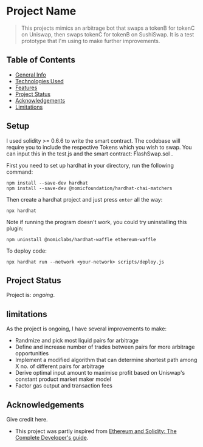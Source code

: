 # Project Name
> This projects mimics an arbitrage bot that swaps a tokenB for tokenC on Uniswap, then swaps tokenC for tokenB on SushiSwap. It is a test prototype that I'm using to make further improvements. 
## Table of Contents
* [General Info](#general-information)
* [Technologies Used](#technologies-used)
* [Features](#features)
* [Project Status](#project-status)
* [Acknowledgements](#acknowledgements)
* [Limitations](#limitations)
<!-- * [License](#license) -->


## Setup
I used solidity >= 0.6.6 to write the smart contract. The codebase will require you to include the respective Tokens which you wish to swap. You can input this in the test.js and the smart contract: FlashSwap.sol . 

First you need to set up hardhat in your directory, run the following command:
``` 
npm install --save-dev hardhat
npm install --save-dev @nomicfoundation/hardhat-chai-matchers
```

Then create a hardhat project and just press ```enter``` all the way:
```
npx hardhat
```
Note if running the program doesn't work, you could try uninstalling this plugin:
```
npm uninstall @nomiclabs/hardhat-waffle ethereum-waffle
```
To deploy code:
```
npx hardhat run --network <your-network> scripts/deploy.js
```

## Project Status
Project is:  _ongoing_.

## limitations
As the project is ongoing, I have several improvements to make:
- Randmize and pick most liquid pairs for arbitrage 
- Define and increase number of trades between pairs for more arbitrage opportunities
- Implement a modified algorithm that can determine shortest path among X no. of different pairs for arbitrage
- Derive optimal input amount to maximise profit based on Uniswap's constant product market maker model  
- Factor gas output and transaction fees

## Acknowledgements
Give credit here.
- This project was partly inspired from [Ethereum and Solidity: The Complete Developer's guide](https://e-prep.udemy.com/course/ethereum-and-solidity-the-complete-developers-guide/).
